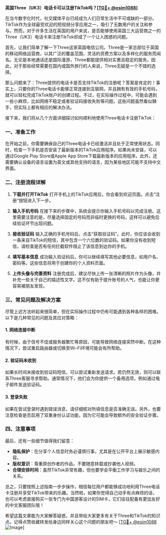 **英国Three（UK3）电话卡可以注册TikTok吗？[[TG💪+ @esim1088](https://t.me/s/esim1088)]**

在当今数字化时代，社交媒体平台已经成为人们日常生活中不可或缺的一部分。TikTok作为全球最受欢迎的短视频分享应用之一，吸引了无数用户的关注和参与。然而，对于许多生活在英国的用户来说，是否能够使用英国三大运营商之一的Three（UK3）电话卡来注册TikTok却成了一个让人困惑的问题。

首先，让我们简单了解一下Three这家英国电信公司。Three是一家总部位于英国的移动网络运营商，以其广泛的覆盖范围、灵活的资费方案以及多样化的服务而闻名。无论是本地通话还是国际漫游，Three都能提供相对实惠且稳定的服务。因此，对于那些经常需要在国内或国外旅行的人来说，Three无疑是一个不错的选择。

那么问题来了：Three提供的电话卡是否支持TikTok的注册呢？答案是肯定的！事实上，只要你的Three电话卡能够正常连接到互联网，并且拥有有效的手机号码，就可以轻松完成TikTok账户的创建过程。不过，在实际操作过程中，可能会遇到一些小麻烦，比如网络不稳定或者验证码接收失败等问题。这些问题虽然看似棘手，但实际上都有相应的解决办法。

接下来，我们将从几个方面详细探讨如何顺利地使用Three电话卡注册TikTok：

### 一、准备工作

在开始之前，你需要确保自己的Three电话卡已经激活并且处于正常使用状态。同时，检查一下手机是否安装了最新版本的TikTok应用程序。如果尚未安装，可以通过Google Play Store或Apple App Store下载最新版本的应用程序。此外，还需要确认设备的语言设置为英文或其他支持的语言，因为某些地区可能不支持中文界面。

### 二、注册流程详解

1. **下载并打开TikTok**
   打开手机上的TikTok应用后，你会看到欢迎页面。点击“注册”按钮进入下一步。

2. **输入手机号码**
   在接下来的步骤中，系统会提示你输入手机号码以完成注册。这里需要注意的是，尽量选择固定的号码而非临时更换的号码，这样可以避免后续验证环节出现问题。

3. **接收验证码**
   输入正确的手机号码后，点击“获取验证码”。此时，你应该会收到一条来自TikTok的短信，其中包含一个六位数的验证码。如果你没有收到短信，请检查是否有任何拦截软件阻止了该信息到达你的手机。

4. **填写基本信息**
   成功输入验证码后，你可以继续填写其他必要信息，如用户名、密码等。这些信息将用于创建你的个人资料页面。

5. **上传头像与完善资料**
   注册完成后，建议尽快上传一张清晰的照片作为头像，并补充一些关于自己的描述性文字。这不仅有助于提升账号的人气，也能让你更容易被朋友发现。

### 三、常见问题及解决方案

尽管上述方法听起来很简单，但在实际操作过程中仍有可能遇到各种各样的困难。以下是几种常见的问题及其应对策略：

#### 1. 网络连接中断
有时候，由于信号不佳或服务器繁忙等原因，可能导致网络连接突然中断。在这种情况下，尝试重启路由器或切换至Wi-Fi环境可能会有所帮助。

#### 2. 验证码未收到
如果长时间未接收到验证码短信，可以尝试重新发送请求。若仍然无效，则可以联系Three客服寻求帮助。通常情况下，他们会为你提供一个备用选项，例如通过电子邮件发送验证码。

#### 3. 登录失败
如果在尝试登录时遇到错误消息，请仔细核对所填信息是否准确无误。另外，也要注意检查是否启用了双重身份认证功能，因为它可能会导致额外的安全验证步骤。

### 四、注意事项

最后，还有一些细节值得我们留意：

- **隐私保护**：在分享个人信息时务必谨慎行事，尤其是在公开平台上展示敏感内容。
- **版权意识**：尊重原创作者的作品，不要随意转载或抄袭他人视频。
- **合理安排时间**：虽然TikTok非常有趣，但也要学会平衡工作学习与娱乐之间的关系。

总之，只要按照上述指南一步步操作，相信每位用户都能够成功地利用Three电话卡注册并享受TikTok带来的乐趣。当然啦，如果你觉得自己动手有点麻烦的话，也可以考虑直接购买一张专门为中国游客设计的SIM卡，它们往往配备有更加友好的中文客服团队哦！

希望这篇文章能为大家解答疑惑，并且带给大家更多有关于Three和TikTok的知识点。记得点赞收藏转发给身边同样关心这个问题的朋友吧～ [[TG💪+ @esim1088](https://t.me/s/esim1088) ![Image](https://i.postimg.cc/4NQfJmqS/Snipaste-2025-05-13-00-14-12.png)]